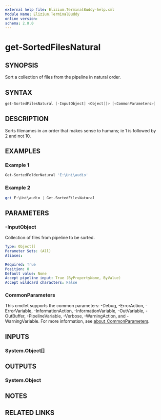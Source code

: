 ```yaml
---
external help file: Elizium.TerminalBuddy-help.xml
Module Name: Elizium.TerminalBuddy
online version:
schema: 2.0.0
---
```


# get-SortedFilesNatural

## SYNOPSIS

Sort a collection of files from the pipeline in natural order.

## SYNTAX

```powershell
get-SortedFilesNatural [-InputObject] <Object[]> [<CommonParameters>]
```

## DESCRIPTION

Sorts filenames in an order that makes sense to humans; ie 1 is followed by
2 and not 10.

## EXAMPLES

### Example 1

```powershell
Get-SortedFolderNatural 'E:\Uni\audio'
```

### Example 2

```powershell
gci E:\Uni\audio | Get-SortedFilesNatural
```

## PARAMETERS

### -InputObject

Collection of files from pipeline to be sorted.

```yaml
Type: Object[]
Parameter Sets: (All)
Aliases:

Required: True
Position: 0
Default value: None
Accept pipeline input: True (ByPropertyName, ByValue)
Accept wildcard characters: False
```

### CommonParameters

This cmdlet supports the common parameters: -Debug, -ErrorAction, -ErrorVariable, -InformationAction, -InformationVariable, -OutVariable, -OutBuffer, -PipelineVariable, -Verbose, -WarningAction, and -WarningVariable. For more information, see [about_CommonParameters](http://go.microsoft.com/fwlink/?LinkID=113216).

## INPUTS

### System.Object[]

## OUTPUTS

### System.Object

## NOTES

## RELATED LINKS
